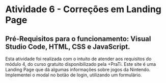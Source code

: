 # Atividade 6 - Correções em Landing Page
## Pré-Requisitos para o funcionamento: Visual Studio Code, HTML, CSS e JavaScript.
Esta atividade foi realizada com o intuito de atender aos requisitos do módulo 4, do curso gratuito disponibilizado pela +PraTi. Este site é uma Landing Page que dá algumas informações sobre jogos da Nintendo. Implementei o modal no botão de login, utilizando um formulário.

